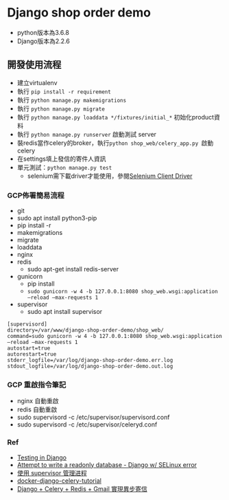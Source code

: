 # Django shop order demo

* python版本為3.6.8
* Django版本為2.2.6

## 開發使用流程
* 建立virtualenv
* 執行 `pip install -r requirement`
* 執行 `python manage.py makemigrations`
* 執行 `python manage.py migrate`
* 執行 `python manage.py loaddata */fixtures/initial_*` 初始化product資料
* 執行 `python manage.py runserver` 啟動測試 server
* 裝redis當作celery的broker，執行`python shop_web/celery_app.py `啟動celery
* 在settings填上發信的寄件人資訊
* 單元測試：`python manage.py test`
    * selenium需下載driver才能使用，參閱[Selenium Client Driver](https://seleniumhq.github.io/selenium/docs/api/py/)

### GCP佈署簡易流程
* git
* sudo apt install python3-pip
* pip install -r
* makemigrations
* migrate
* loaddata
* nginx
* redis
    * sudo apt-get install redis-server
* gunicorn
    * pip install 
    * `sudo gunicorn -w 4 -b 127.0.0.1:8080 shop_web.wsgi:application –reload –max-requests 1`
* supervisor
    * sudo apt install supervisor
```
[supervisord]
directory=/var/www/django-shop-order-demo/shop_web/
command=sudo gunicorn -w 4 -b 127.0.0.1:8080 shop_web.wsgi:application –reload –max-requests 1
autostart=true
autorestart=true
stderr_logfile=/var/log/django-shop-order-demo.err.log
stdout_logfile=/var/log/django-shop-order-demo.out.log
```   

### GCP 重啟指令筆記
* nginx 自動重啟
* redis 自動重啟
* sudo supervisord -c /etc/supervisor/supervisord.conf
* sudo supervisord -c /etc/supervisor/celeryd.conf

### Ref
* [Testing in Django](https://docs.djangoproject.com/en/2.2/topics/testing/)
* [Attempt to write a readonly database - Django w/ SELinux error](https://stackoverflow.com/questions/21054245/attempt-to-write-a-readonly-database-django-w-selinux-error)
* [使用 supervisor 管理进程](http://liyangliang.me/posts/2015/06/using-supervisor/)
* [docker-django-celery-tutorial](https://github.com/twtrubiks/docker-django-celery-tutorial)
* [Django + Celery + Redis + Gmail 實現異步寄信](https://medium.com/@zoejoyuliao/django-celery-redis-gmail-%E5%AF%84%E4%BF%A1-375904d4224c)
